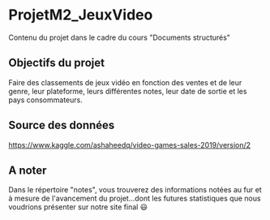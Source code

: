 # ProjetM2_JeuxVideo
Contenu du projet dans le cadre du cours "Documents structurés"

## Objectifs du projet
Faire des classements de jeux vidéo en fonction des ventes et de leur genre, leur plateforme, leurs différentes notes, leur date de sortie et les pays consommateurs. 

## Source des données

https://www.kaggle.com/ashaheedq/video-games-sales-2019/version/2

## A noter

Dans le répertoire "notes", vous trouverez des informations notées au fur et à mesure de l'avancement du projet...dont les futures statistiques que nous voudrions présenter sur notre site final :smiley: